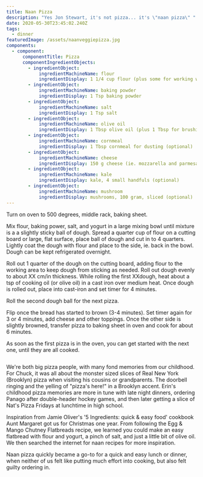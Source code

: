 ```yaml
---
title: Naan Pizza
description: "Yes Jon Stewart, it's not pizza... it's \"naan pizza\" "
date: 2020-05-30T23:45:02.240Z
tags:
  - dinner
featuredImage: /assets/naanveggiepizza.jpg
components:
  - component:
      componentTitle: Pizza
      componentIngredientObjects:
        - ingredientObject:
            ingredientMachineName: flour
            ingredientDisplay: 1 1/4 cup flour (plus some for working with dough)
        - ingredientObject:
            ingredientMachineName: baking powder
            ingredientDisplay: 1 Tsp baking powder
        - ingredientObject:
            ingredientMachineName: salt
            ingredientDisplay: 1 Tsp salt
        - ingredientObject:
            ingredientMachineName: olive oil
            ingredientDisplay: 1 Tbsp olive oil (plus 1 Tbsp for brushing dough)
        - ingredientObject:
            ingredientMachineName: cornmeal
            ingredientDisplay: 1 Tbsp cornmeal for dusting (optional)
        - ingredientObject:
            ingredientMachineName: cheese
            ingredientDisplay: 150 g cheese (ie. mozzarella and parmesan blend)
        - ingredientObject:
            ingredientMachineName: kale
            ingredientDisplay: kale, 4 small handfuls (optional)
        - ingredientObject:
            ingredientMachineName: mushroom
            ingredientDisplay: mushrooms, 100 gram, sliced (optional)
---
```

Turn on oven to 500 degrees, middle rack, baking sheet.

Mix flour, baking power, salt, and yogurt in a large mixing bowl until mixture is a a slightly sticky ball of dough. Spread a quarter cup of flour on a cutting board or large, flat surface, place ball of dough and cut in to 4 quarters. Lightly coat the dough with flour and place to the side, ie. back in the bowl. Dough can be kept refrigerated overnight.

Roll out 1 quarter of the dough on the cutting board, adding flour to the working area to keep dough from sticking as needed. Roll out dough evenly to about XX cm/in thickness. While rolling the first XXdough, heat about a tsp of cooking oil (or olive oil) in a cast iron over medium heat. Once dough is rolled out, place into cast-iron and set timer for 4 minutes. 

Roll the second dough ball for the next pizza. 

Flip once the bread has started to brown (3-4 minutes). Set timer again for 3 or 4 minutes, add cheese and other toppings. Once the other side is slightly browned, transfer pizza to baking sheet in oven and cook for about 6 minutes. 

As soon as the first pizza is in the oven, you can get started with the next one, until they are all cooked. 

![]()



We're both big pizza people, with many fond memories from our childhood. For Chuck, it was all about the monster sized slices of Real New York (Brooklyn) pizza when visiting his cousins or grandparents. The doorbell ringing and the yelling of "pizza's here!" in a Brooklyn accent. Erin's childhood pizza memories are more in tune with late night dinners, ordering Panago after double-header hockey games, and then later getting a slice of Nat's Pizza Fridays at lunchtime in high school. 

Inspiration from Jamie Oliver's '5 Ingredients: quick & easy food' cookbook Aunt Margaret got us for Christmas one year. From following the Egg & Mango Chutney Flatbreads recipe, we learned you could make an easy flatbread with flour and yogurt, a pinch of salt, and just a little bit of olive oil. We then searched the internet for naan recipes for more inspiration. 

Naan pizza quickly became a go-to for a quick and easy lunch or dinner, when neither of us felt like putting much effort into cooking, but also felt guilty ordering in.